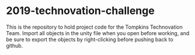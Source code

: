 # 2019-technovation-challenge
This is the repository to hold project code for the Tompkins Technovation Team.
Import all objects in the unity file when you open before working, and be sure to export the objects by right-clicking before pushing back to github.
